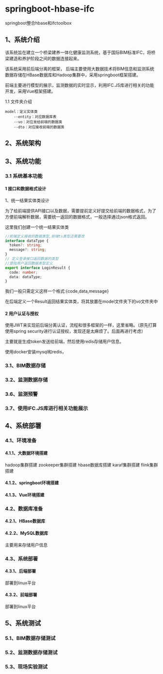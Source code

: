 # springboot-hbase-ifc
springboot整合hbase和ifctoolbox

## 1、系统介绍

该系统旨在建立一个桥梁建养一体化健康监测系统，基于国际BIM标准IFC，将桥梁建造和养护阶段之间的数据连接起来。

该系统采用前后端分离的框架，
后端主要使用大数据技术将BIM信息和监测系统数据存储在HBase数据库和Hadoop集群中，采用springboot框架搭建。

前端主要进行模型的展示，监测数据的实时显示，利用IFC.JS库进行相关的功能开发，采用Vue框架搭建。

1.1 文件夹介绍

```
model：定义实体类
	--entity：对应数据库表
	--vo：对应发给前端的数据类
	--dto：对应接收前端的数据类
```



## 2、系统架构




## 3、系统功能
### 3.1 系统基本功能
#### 1 接口和数据格式设计

1、统一结果实体类设计

为了给前端提供API接口以及数据，需要提前定义好提交给前端的数据格式，为了方便前端解析数据，需要统一返回的数据格式，一般选择通过json格式返回。

这里我们创建一个统一结果实体类

```ts
//前端定义接收的数据类型,前端ts类型还需要改
interface dataType {
  token?: string;
  message?: string;
}
// 定义登录接口返回数据的类型
//登陆用户返回数据类型定义
export interface LoginResult {
  code: number;
  data: dataType;
}
```

我们一般只需定义这样一个格式:{code,data,message}

在后端定义一个Result返回结果实体类，将其放置在model文件夹下的vo文件夹中

#### 2 用户认证与授权

使用JWT来实现前后端分离认证，流程和很多框架的一样，这里省略。（原先打算使用spring security进行认证授权，发现还是太麻烦了。后面再进行考虑）

主要就是生成token发送给前端，然后使用redis存储用户信息。

使用docker安装mysql和redis，



### 3.1、BIM数据存储

### 3.2、监测数据存储

### 3.6、监测预警
### 3.7、使用IFC.JS库进行相关功能展示

## 4、系统部署
### 4.1、环境准备
#### 4.1.1、大数据环境搭建
hadoop集群搭建
zookeeper集群搭建
hbase数据库搭建
karaf集群搭建
flink集群搭建

#### 4.1.2、springboot环境搭建

#### 4.1.3、Vue环境搭建

### 4.2、数据库准备
#### 4.2.1、HBase数据库



#### 4.2.2、MySQL数据库
主要用来存储用户信息

### 4.3、系统部署
#### 4.3.1、后端部署
部署到linux平台
#### 4.3.2、前端部署
部署到linux平台

## 5、系统测试
### 5.1、BIM数据存储测试
### 5.2、监测数据存储测试
### 5.3、现场实验测试

